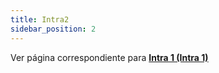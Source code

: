 ```yaml
---
title: Intra2
sidebar_position: 2
---
```


Ver página correspondiente para **[Intra 1 (Intra 1)](/docs/finance-area/declarations/intrastat/create-intrastat1/intra1)**